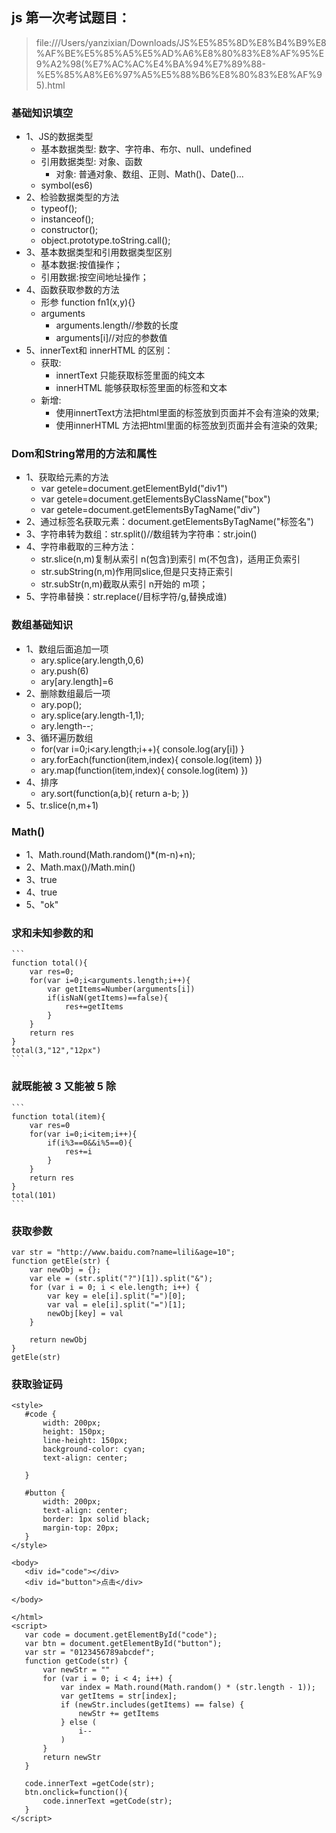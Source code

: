 ## js 第一次考试题目：
> file:///Users/yanzixian/Downloads/JS%E5%85%8D%E8%B4%B9%E8%AF%BE%E5%85%A5%E5%AD%A6%E8%80%83%E8%AF%95%E9%A2%98(%E7%AC%AC%E4%BA%94%E7%89%88-%E5%85%A8%E6%97%A5%E5%88%B6%E8%80%83%E8%AF%95).html

### 基础知识填空
+ 1、JS的数据类型
    + 基本数据类型: 数字、字符串、布尔、null、undefined
    + 引用数据类型: 对象、函数
        + 对象: 普通对象、数组、正则、Math()、Date()...
    + symbol(es6)
+ 2、检验数据类型的方法
    + typeof();
    + instanceof();
    + constructor();
    + object.prototype.toString.call();
+ 3、基本数据类型和引用数据类型区别
    + 基本数据:按值操作；
    + 引用数据:按空间地址操作；
+ 4、函数获取参数的方法
    + 形参 function fn1(x,y){}
    + arguments
        + arguments.length//参数的长度
        + arguments[i]//对应的参数值
+ 5、innerText和 innerHTML 的区别：
    + 获取:
        + innertText 只能获取标签里面的纯文本
        + innerHTML 能够获取标签里面的标签和文本
    + 新增:
        + 使用innertText方法把html里面的标签放到页面并不会有渲染的效果;
        + 使用innerHTML 方法把html里面的标签放到页面并会有渲染的效果;
### Dom和String常用的方法和属性
+ 1、获取给元素的方法
    + var getele=document.getElementById("div1")
    + var getele=document.getElementsByClassName("box")
    + var getele=document.getElementsByTagName("div")
+ 2、通过标签名获取元素：document.getElementsByTagName("标签名")
+ 3、字符串转为数组：str.split()//数组转为字符串：str.join()
+ 4、字符串截取的三种方法：
    + str.slice(n,m)复制从索引 n(包含)到索引 m(不包含)，适用正负索引
    + str.subString(n,m)作用同slice,但是只支持正索引
    + str.subStr(n,m)截取从索引 n开始的 m项；
+ 5、字符串替换：str.replace(/目标字符/g,替换成谁)
### 数组基础知识
+ 1、数组后面追加一项
    + ary.splice(ary.length,0,6)
    + ary.push(6)
    + ary[ary.length]=6
+ 2、删除数组最后一项
    + ary.pop();
    + ary.splice(ary.length-1,1);
    + ary.length--;
+ 3、循环遍历数组
    + for(var i=0;i<ary.length;i++){
        console.log(ary[i])
    }
    + ary.forEach(function(item,index){
        console.log(item)
    })
    + ary.map(function(item,index){
     console.log(item)
    })
+ 4、排序
    + ary.sort(function(a,b){
        return a-b;
    })
+ 5、tr.slice(n,m+1)
### Math()
+ 1、Math.round(Math.random()*(m-n)+n);
+ 2、Math.max()/Math.min()
+ 3、true
+ 4、true
+ 5、"ok"
### 求和未知参数的和
    ```
    function total(){
        var res=0;
        for(var i=0;i<arguments.length;i++){
            var getItems=Number(arguments[i])
            if(isNaN(getItems)==false){
                res+=getItems
            }
        }
        return res
    }
    total(3,"12","12px")
    ```
### 就既能被 3 又能被 5 除
    ```
    function total(item){
        var res=0
        for(var i=0;i<item;i++){
            if(i%3==0&&i%5==0){
                res+=i
            }
        }
        return res
    }
    total(101)
    ```
### 获取参数
    var str = "http://www.baidu.com?name=lili&age=10";
    function getEle(str) {
        var newObj = {};
        var ele = (str.split("?")[1]).split("&");
        for (var i = 0; i < ele.length; i++) {
            var key = ele[i].split("=")[0];
            var val = ele[i].split("=")[1];
            newObj[key] = val
        }

        return newObj
    }
    getEle(str)
### 获取验证码
 ```
<style>
    #code {
        width: 200px;
        height: 150px;
        line-height: 150px;
        background-color: cyan;
        text-align: center;

    }

    #button {
        width: 200px;
        text-align: center;
        border: 1px solid black;
        margin-top: 20px;
    }
</style>

<body>
    <div id="code"></div>
    <div id="button">点击</div>

</body>

</html>
<script>
    var code = document.getElementById("code");
    var btn = document.getElementById("button");
    var str = "0123456789abcdef";
    function getCode(str) {
        var newStr = ""
        for (var i = 0; i < 4; i++) {
            var index = Math.round(Math.random() * (str.length - 1));
            var getItems = str[index];
            if (newStr.includes(getItems) == false) {
                newStr += getItems
            } else (
                i--
            )
        }
        return newStr
    }

    code.innerText =getCode(str);
    btn.onclick=function(){
        code.innerText =getCode(str);
    }
</script>
```